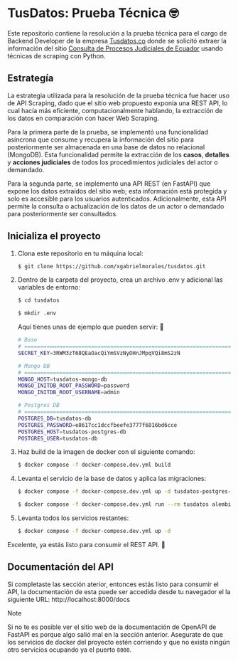 # TusDatos: Prueba Técnica 🤓

Este repositorio contiene la resolución a la prueba técnica para el cargo de Backend Developer de la empresa [Tusdatos.co](https://www.tusdatos.co/) donde se solicitó extraer la información del sitio [Consulta de Procesos Judiciales de Ecuador](https://procesosjudiciales.funcionjudicial.gob.ec/expel-busqueda-avanzada) usando técnicas de scraping con Python.

## Estrategía

La estrategia utilizada para la resolución de la prueba técnica fue hacer uso de API Scraping, dado que el sitio web propuesto exponía una REST API, lo cual hacía más eficiente, computacionalmente hablando, la extracción de los datos en comparación con hacer Web Scraping.

Para la primera parte de la prueba, se implementó una funcionalidad asíncrona que consume y recupera la información del sitio para posteriormente ser almacenada en una base de datos no relacional (MongoDB). Esta funcionalidad permite la extracción de los **casos**, **detalles** y **acciones judiciales** de todos los procedimientos judiciales del actor o demandado.

Para la segunda parte, se implementó una API REST (en FastAPI) que expone los datos extraídos del sitio web; esta información está protegida y solo es accesible para los usuarios autenticados. Adicionalmente, esta API permite la consulta o actualización de los datos de un actor o demandado para posteriormente ser consultados.

## Inicializa el proyecto

1. Clona este repositorio en tu máquina local:
   ```bash
   $ git clone https://github.com/xgabrielmorales/tusdatos.git
   ````

2. Dentro de la carpeta del proyecto, crea un archivo .env y adicional las variables de entorno:
   ```bash
   $ cd tusdatos
   ````
   ```bash
   $ mkdir .env
   ````
   Aquí tienes unas de ejemplo que pueden servir: 🤙
    ```bash
    # Base
    # ==============================================================================
    SECRET_KEY=3RWM3zT68QEaOacQiYmSVzNyOHnJMpqVQi8mS2zN
    
    # Mongo DB
    # ==============================================================================
    MONGO_HOST=tusdatos-mongo-db
    MONGO_INITDB_ROOT_PASSWORD=password
    MONGO_INITDB_ROOT_USERNAME=admin
    
    # Postgres DB
    # ==============================================================================
    POSTGRES_DB=tusdatos-db
    POSTGRES_PASSWORD=e8617cc1dccfbeefe3777f6816bd6cce
    POSTGRES_HOST=tusdatos-postgres-db
    POSTGRES_USER=tusdatos-db
    ```


3. Haz build de la imagen de docker con el siguiente comando:
   ```bash
   $ docker compose -f docker-compose.dev.yml build
   ````

4. Levanta el servicio de la base de datos y aplica las migraciones:
   ```bash
   $ docker compose -f docker-compose.dev.yml up -d tusdatos-postgres-db
   ````
   ```bash
   $ docker compose -f docker-compose.dev.yml run --rm tusdatos alembic upgrade head
   ````

5. Levanta todos los servicios restantes:
   ```bash
   $ docker compose -f docker-compose.dev.yml up -d
   ```

Excelente, ya estás listo para consumir el REST API. 💪

## Documentación del API

Si completaste las sección aterior, entonces estás listo para consumir el API, la documentación de esta puede ser accedida desde tu navegador el la siguiente URL: http://localhost:8000/docs

> [!NOTE]
> Si no te es posible ver el sitio web de la documentación de OpenAPI de FastAPI es porque algo salió mal en la sección anterior. Asegurate de que los servicios de docker del proyecto estén corriendo y que no exista ningún otro servicios ocupando ya el puerto `8000`.
> 
